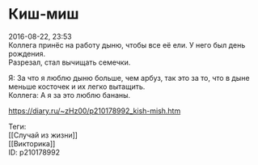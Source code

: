 Киш-миш
========

   
 2016-08-22, 23:53   
  Коллега принёс на работу дыню, чтобы все её ели. У него был день рождения.   
 Разрезал, стал вычищать семечки.   
   
 Я: За что я люблю дыню больше, чем арбуз, так это за то, что в дыне меньше косточек и их легко вытащить.   
 Коллега: А я за это люблю бананы.   
    
 <https://diary.ru/~zHz00/p210178992_kish-mish.htm>   
   
 Теги:   
 [[Случай из жизни]]   
 [[Викторика]]   
 ID: p210178992